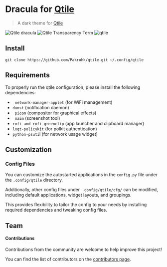 # Dracula for [Qtile](https://qtile.org/)
 > A dark theme for  [Qtile](https://qtile.org/)
 
 ![Qtile dracula](https://github.com/dracula/qtile/assets/87908673/ac5630c5-554a-41e5-a2aa-03f807995693)
 ![Qtile Transparency Term ](https://github.com/dracula/qtile/assets/87908673/ab6f0401-2885-4f77-9604-5cf93b5b89ce)
 ![qtile](https://github.com/dracula/qtile/assets/87908673/535a71b1-4e13-4a64-9484-da8374a954a4)
 ## Install
 ```
 git clone https://github.com/Pakrohk/qtile.git ~/.config/qtile
 ```
 ## Requirements 
 To properly run the qtile configuration, please install the following dependencies:

   - ` network-manager-applet` (for WiFi management)
   - `dunst` (notification daemon)
   - ` picom` (compositor for graphical effects)
   - ` maim` (screenshot tool)
   - `rofi and rofi-greenclip` (app launcher and clipboard manager)
   - `lxqt-policykit` (for polkit authentication)
   - `python-psuti`l (for network usage widget)
   
## Customization

### Config Files
You can customize the autostarted applications in the ``config.py`` file under the ``.config/qtile`` directory.

Additionally, other config files under`` .config/qtile/cfg/`` can be modified, including default applications, widget layouts, and groupings.

This provides flexibility to tailor the config to your needs by installing required dependencies and tweaking config files.
## Team
#### Contributions

Contributions from the community are welcome to help improve this project!

You can find the list of contributors on the [contributors page](/chttps://github.com/Pakrohk/qtile/contributors).
